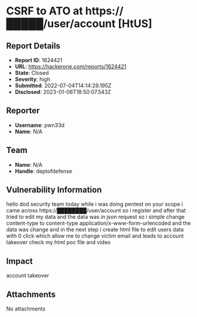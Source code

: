 # CSRF to ATO at https://█████/user/account [HtUS]

## Report Details
- **Report ID**: 1624421
- **URL**: https://hackerone.com/reports/1624421
- **State**: Closed
- **Severity**: high
- **Submitted**: 2022-07-04T14:14:29.195Z
- **Disclosed**: 2023-01-06T18:50:07.543Z

## Reporter
- **Username**: pwn33d
- **Name**: N/A

## Team
- **Name**: N/A
- **Handle**: deptofdefense

## Vulnerability Information
hello dod security team today while i was doing pentest on your scope
i came across
https://████████/user/account
so i register and after that tried to edit my data and the data was in json request
so i simple change content-type to
content-type application/x-www-form-urlencoded
and the data was change
and in the next step i create html file 
to edit users data with 
0 click 
which allow me to change victim email and leads to account takeover
check my html poc file and video

## Impact

account takeover

## Attachments
No attachments
